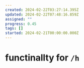 ```yaml
---
created: 2024-02-22T03:27:14.395Z
updated: 2024-02-22T07:48:16.859Z
assigned: ""
progress: 0.45
tags: []
started: 2024-02-21T00:00:00.000Z
---
```


# functinallty for `/h`
